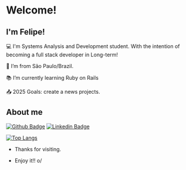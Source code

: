 
# Welcome!

 

## I'm Felipe!

 

:computer: I'm Systems Analysis and Development student.
With the intention of becoming a full stack developer in Long-term!

:house_with_garden: I’m from São Paulo/Brazil.

:books: I’m currently learning Ruby on Rails

:outbox_tray: 2025 Goals: create a news projects.



## About me

[![Github Badge](https://img.shields.io/badge/-Github-000?style=flat-square&logo=Github&logoColor=white&link=https://github.com/felipefassis97)](https://github.com/felipefassis97)
[![Linkedin Badge](https://img.shields.io/badge/-LinkedIn-blue?style=flat-square&logo=Linkedin&logoColor=white&link=https://www.linkedin.com/in/felipef-assis)](https://www.linkedin.com/in/felipef-assis)


<div style="width: 200px;">
<a href="https://github.com/SeuPerfilAqui/github-readme-stats">
  <img src="https://github-readme-stats.vercel.app/api/top-langs/?username=felipefassis97&langs_count=8" alt="Top Langs" />
</a>
</div>



- Thanks for visiting.

- Enjoy it!! o/
